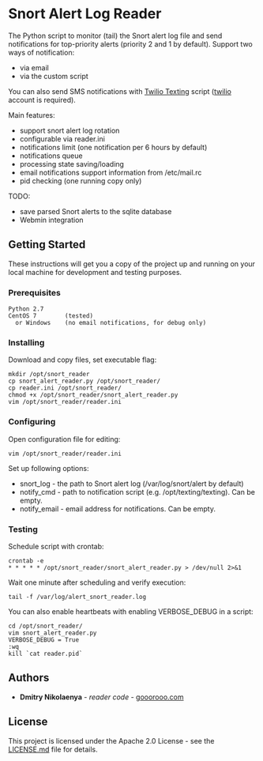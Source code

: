 # Snort Alert Log Reader

The Python script to monitor (tail) the Snort alert log file and send notifications for top-priority alerts (priority 2 and 1 by default).
Support two ways of notification:
* via email
* via the custom script

You can also send SMS notifications with [Twilio Texting](https://github.com/goooroooX/texting) script ([twilio](https://www.twilio.com) account is required).

Main features:
* support snort alert log rotation
* configurable via reader.ini
* notifications limit (one notification per 6 hours by default)
* notifications queue
* processing state saving/loading
* email notifications support information from /etc/mail.rc
* pid checking (one running copy only)

TODO:
* save parsed Snort alerts to the sqlite database
* Webmin integration

## Getting Started

These instructions will get you a copy of the project up and running on your local machine for development and testing purposes.

### Prerequisites

```
Python 2.7
CentOS 7        (tested)
  or Windows    (no email notifications, for debug only)
```

### Installing

Download and copy files, set executable flag:

```
mkdir /opt/snort_reader
cp snort_alert_reader.py /opt/snort_reader/
cp reader.ini /opt/snort_reader/
chmod +x /opt/snort_reader/snort_alert_reader.py
vim /opt/snort_reader/reader.ini
```

### Configuring

Open configuration file for editing:

```
vim /opt/snort_reader/reader.ini
```

Set up following options:

* snort_log     - the path to Snort alert log (/var/log/snort/alert by default)
* notify_cmd    - path to notification script (e.g. /opt/texting/texting). Can be empty.
* notify_email  - email address for notifications. Can be empty.

### Testing

Schedule script with crontab:

```
crontab -e
* * * * * /opt/snort_reader/snort_alert_reader.py > /dev/null 2>&1
```

Wait one minute after scheduling and verify execution:

```
tail -f /var/log/alert_snort_reader.log
```

You can also enable heartbeats with enabling VERBOSE_DEBUG in a script:

```
cd /opt/snort_reader/
vim snort_alert_reader.py
VERBOSE_DEBUG = True
:wq
kill `cat reader.pid`
```

## Authors

* **Dmitry Nikolaenya** - *reader code* - [gooorooo.com](https://gooorooo.com)

## License

This project is licensed under the Apache 2.0 License - see the [LICENSE.md](LICENSE.md) file for details.
